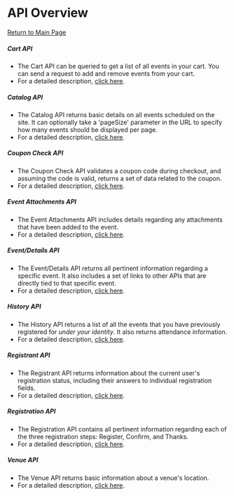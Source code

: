 # API Overview

[Return to Main Page](../README.md)

##### Cart API

+ The Cart API can be queried to get a list of all events in your cart. You can  send a request to add and remove events from your cart.
+ For a detailed description, [click here](cart/README.md).

##### Catalog API

+ The Catalog API returns basic details on all events scheduled on the site. It can optionally take a 'pageSize' parameter in the URL to specify how many events should be displayed per page.
+ For a detailed description, [click here](catalog/README.md).

##### Coupon Check API

+ The Coupon Check API validates a coupon code during checkout, and assuming the code is valid, returns a set of data related to the coupon.
+ For a detailed description, [click here](coupon_check/README.md).

##### Event Attachments API

+ The Event Attachments API includes details regarding any attachments that have been added to the event.
+ For a detailed description, [click here](event_attachments/README.md).

##### Event/Details API

+ The Event/Details API returns all pertinent information regarding a specific event. It also includes a set of links to other APIs that are directly tied to that specific event.
+ For a detailed description, [click here](event_details/README.md).

##### History API

+ The History API returns a list of all the events that you have previously registered for _under your identity_. It also returns attendance information.
+ For a detailed description, [click here](event_details/README.md).

##### Registrant API

+ The Registrant API returns information about the current user's registration status, including their answers to individual registration fields.
+ For a detailed description, [click here](registrant/README.md).

##### Registration API

+ The Registration API contains all pertinent information regarding each of the three registration steps: Register, Confirm, and Thanks.
+ For a detailed description, [click here](registration/README.md).

##### Venue API

+ The Venue API returns basic information about a venue's location.
+ For a detailed description, [click here](venue/README.md).
